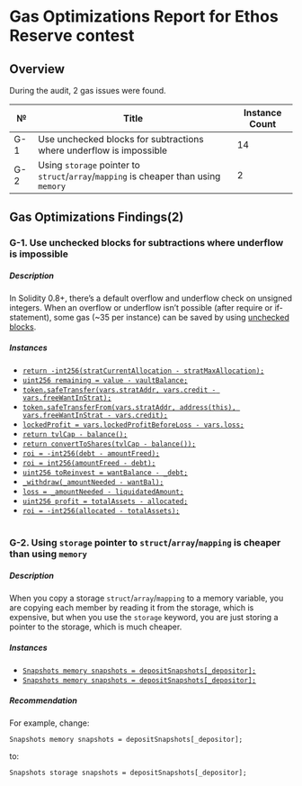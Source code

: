# Gas Optimizations Report for Ethos Reserve contest
## Overview
During the audit, 2 gas issues were found.  

№ | Title | Instance Count 
--- | --- | --- 
G-1 | Use unchecked blocks for subtractions where underflow is impossible | 14 
G-2 | Using ```storage``` pointer to ```struct```/```array```/```mapping``` is cheaper than using ```memory``` | 2 

## Gas Optimizations Findings(2)
### G-1. Use unchecked blocks for subtractions where underflow is impossible
##### Description
In Solidity 0.8+, there’s a default overflow and underflow check on unsigned integers. When an overflow or underflow isn’t possible (after require or if-statement), some gas (~35 per instance) can be saved by using [unchecked blocks](https://docs.soliditylang.org/en/v0.8.17/control-structures.html#checked-or-unchecked-arithmetic).
##### Instances
- [```return -int256(stratCurrentAllocation - stratMaxAllocation);```](https://github.com/code-423n4/2023-02-ethos/blob/main/Ethos-Vault/contracts/ReaperVaultV2.sol#L235) 
- [```uint256 remaining = value - vaultBalance;```](https://github.com/code-423n4/2023-02-ethos/blob/main/Ethos-Vault/contracts/ReaperVaultV2.sol#L384) 
- [```token.safeTransfer(vars.stratAddr, vars.credit - vars.freeWantInStrat);```](https://github.com/code-423n4/2023-02-ethos/blob/main/Ethos-Vault/contracts/ReaperVaultV2.sol#L526) 
- [```token.safeTransferFrom(vars.stratAddr, address(this), vars.freeWantInStrat - vars.credit);```](https://github.com/code-423n4/2023-02-ethos/blob/main/Ethos-Vault/contracts/ReaperVaultV2.sol#L528) 
- [```lockedProfit = vars.lockedProfitBeforeLoss - vars.loss;```](https://github.com/code-423n4/2023-02-ethos/blob/main/Ethos-Vault/contracts/ReaperVaultV2.sol#L535) 
- [```return tvlCap - balance();```](https://github.com/code-423n4/2023-02-ethos/blob/main/Ethos-Vault/contracts/ReaperVaultERC4626.sol#L82) 
- [```return convertToShares(tvlCap - balance());```](https://github.com/code-423n4/2023-02-ethos/blob/main/Ethos-Vault/contracts/ReaperVaultERC4626.sol#L125) 
- [```roi = -int256(debt - amountFreed);```](https://github.com/code-423n4/2023-02-ethos/blob/main/Ethos-Vault/contracts/abstract/ReaperBaseStrategyv4.sol#L121) 
- [```roi = int256(amountFreed - debt);```](https://github.com/code-423n4/2023-02-ethos/blob/main/Ethos-Vault/contracts/abstract/ReaperBaseStrategyv4.sol#L123) 
- [```uint256 toReinvest = wantBalance - _debt;```](https://github.com/code-423n4/2023-02-ethos/blob/main/Ethos-Vault/contracts/ReaperStrategyGranarySupplyOnly.sol#L81) 
- [```_withdraw(_amountNeeded - wantBal);```](https://github.com/code-423n4/2023-02-ethos/blob/main/Ethos-Vault/contracts/ReaperStrategyGranarySupplyOnly.sol#L93) 
- [```loss = _amountNeeded - liquidatedAmount;```](https://github.com/code-423n4/2023-02-ethos/blob/main/Ethos-Vault/contracts/ReaperStrategyGranarySupplyOnly.sol#L100) 
- [```uint256 profit = totalAssets - allocated;```](https://github.com/code-423n4/2023-02-ethos/blob/main/Ethos-Vault/contracts/ReaperStrategyGranarySupplyOnly.sol#L132) 
- [```roi = -int256(allocated - totalAssets);```](https://github.com/code-423n4/2023-02-ethos/blob/main/Ethos-Vault/contracts/ReaperStrategyGranarySupplyOnly.sol#L136) 

#
### G-2. Using ```storage``` pointer to ```struct```/```array```/```mapping``` is cheaper than using ```memory```
##### Description
When you copy a storage ```struct```/```array```/```mapping``` to a memory variable, you are copying each member by reading it from the storage, which is expensive, but when you use the ```storage``` keyword, you are just storing a pointer to the storage, which is much cheaper.
##### Instances
- [```Snapshots memory snapshots = depositSnapshots[_depositor];```](https://github.com/code-423n4/2023-02-ethos/blob/main/Ethos-Core/contracts/StabilityPool.sol#L687) 
- [```Snapshots memory snapshots = depositSnapshots[_depositor];```](https://github.com/code-423n4/2023-02-ethos/blob/main/Ethos-Core/contracts/StabilityPool.sol#L722) 

##### Recommendation
For example, change: 
```
Snapshots memory snapshots = depositSnapshots[_depositor];
```  
to:  
```
Snapshots storage snapshots = depositSnapshots[_depositor];
```